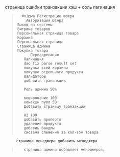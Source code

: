 страница ошибки
транзакции 
хэш + соль 
пагинация 
>       Фо1рма Регистрацие юзера
>         Авторизация юзера
>     Выход из системы
>     Витрина товаров
>     Персональная страница товара
>     Корзина
>     Персональная страница
>     Страница админа
>     Покупка товара
>           Переадресация
>        Пагинация
>        dao fix parse result set
>        покупка всей корзины
>        покупка отдельного продукта
>        Валидаторы
>        добавить транзакции
>
>        Роль админа 50%
>        
>        кеширование 100
>        конекшн пулл 50
>        Добавить страницу транзакций
>
>        H2 100
>        добавить пропертя
>        удаление продукта
>        добавиь бандлы
>        система слежения за кол-вом товара
         страница менеджера добавить менеджера 
>        страница админа добавляет менеджеров, 
            
